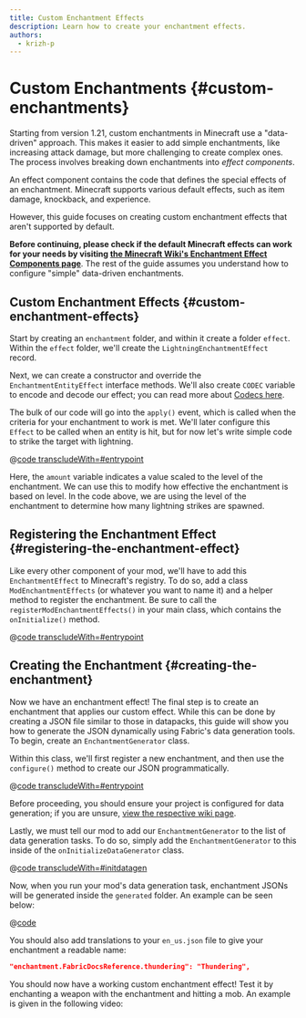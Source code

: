 ```yaml
---
title: Custom Enchantment Effects
description: Learn how to create your enchantment effects.
authors:
  - krizh-p
---
```


# Custom Enchantments {#custom-enchantments}

Starting from version 1.21, custom enchantments in Minecraft use a "data-driven" approach. This makes it easier to add simple enchantments, like increasing attack damage, but more challenging to create complex ones. The process involves breaking down enchantments into _effect components_.

An effect component contains the code that defines the special effects of an enchantment. Minecraft supports various default effects, such as item damage, knockback, and experience.

However, this guide focuses on creating custom enchantment effects that aren't supported by default.

**Before continuing, please check if the default Minecraft effects can work for your needs by visiting [the Minecraft Wiki's Enchantment Effect Components page](https://minecraft.wiki/w/Enchantment_definition#Effect_components)**. The rest of the guide assumes you understand how to configure "simple" data-driven enchantments.

## Custom Enchantment Effects {#custom-enchantment-effects}

Start by creating an `enchantment` folder, and within it create a folder `effect`. Within the `effect` folder, we'll create the `LightningEnchantmentEffect` record.

Next, we can create a constructor and override the `EnchantmentEntityEffect` interface methods. We'll also create `CODEC` variable to encode and decode our effect; you can read more about [Codecs here](../codecs).

The bulk of our code will go into the `apply()` event, which is called when the criteria for your enchantment to work is met. We'll later configure this `Effect` to be called when an entity is hit, but for now let's write simple code to strike the target with lightning.

@[code transcludeWith=#entrypoint](@/reference/latest/src/main/java/com/example/docs/enchantment/effect/LightningEnchantmentEffect.java)

Here, the `amount` variable indicates a value scaled to the level of the enchantment. We can use this to modify how effective the enchantment is based on level. In the code above, we are using the level of the enchantment to determine how many lightning strikes are spawned.

## Registering the Enchantment Effect {#registering-the-enchantment-effect}

Like every other component of your mod, we'll have to add this `EnchantmentEffect` to Minecraft's registry. To do so, add a class `ModEnchantmentEffects` (or whatever you want to name it) and a helper method to register the enchantment. Be sure to call the `registerModEnchantmentEffects()` in your main class, which contains the `onInitialize()` method.

@[code transcludeWith=#entrypoint](@/reference/latest/src/main/java/com/example/docs/enchantment/ModEnchantmentEffects.java)

## Creating the Enchantment {#creating-the-enchantment}

Now we have an enchantment effect! The final step is to create an enchantment that applies our custom effect. While this can be done by creating a JSON file similar to those in datapacks, this guide will show you how to generate the JSON dynamically using Fabric's data generation tools. To begin, create an `EnchantmentGenerator` class.

Within this class, we'll first register a new enchantment, and then use the `configure()` method to create our JSON programmatically.

@[code transcludeWith=#entrypoint](@/reference/latest/src/main/java/com/example/docs/data/EnchantmentGenerator.java)

Before proceeding, you should ensure your project is configured for data generation; if you are unsure, [view the respective wiki page](https://fabricmc.net/wiki/tutorial:datagen_setup).

Lastly, we must tell our mod to add our `EnchantmentGenerator` to the list of data generation tasks. To do so, simply add the `EnchantmentGenerator` to this inside of the `onInitializeDataGenerator` class.

@[code transcludeWith=#initdatagen](@/reference/latest/src/main/java/com/example/docs/FabricDocsReferenceDataGenerator.java)

Now, when you run your mod's data generation task, enchantment JSONs will be generated inside the `generated` folder. An example can be seen below:

@[code](@/reference/latest/src/main/generated/data/fabric-docs-reference/enchantment/thundering.json)

You should also add translations to your `en_us.json` file to give your enchantment a readable name:

```json
"enchantment.FabricDocsReference.thundering": "Thundering",
```

You should now have a working custom enchantment effect! Test it by enchanting a weapon with the enchantment and hitting a mob. An example is given in the following video:

<VideoPlayer src="/assets/develop/enchantment-effects/thunder.webm" title="Using the Lightning Effect" />
